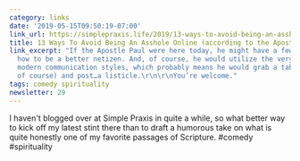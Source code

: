 ```yaml
---
category: links
date: '2019-05-15T09:50:19-07:00'
link_url: https://simplepraxis.life/2019/13-ways-to-avoid-being-an-asshole-online-according-to-apostle-paul
title: 13 Ways To Avoid Being An Asshole Online (according to the Apostle Paul)
link_excerpt: "If the Apostle Paul were here today, he might have a few thoughts about
  how to be a better netizen. And, of course, he would utilize the very latest in
  modern communication styles, which probably means he would grab a tablet (iPad,
  of course) and post…a listicle.\r\n\r\nYou’re welcome."
tags: comedy spirituality
newsletter: 29
---
```


I haven't blogged over at Simple Praxis in quite a while, so what better way to kick off my latest stint there than to draft a humorous take on what is quite honestly one of my favorite passages of Scripture. #comedy #spirituality